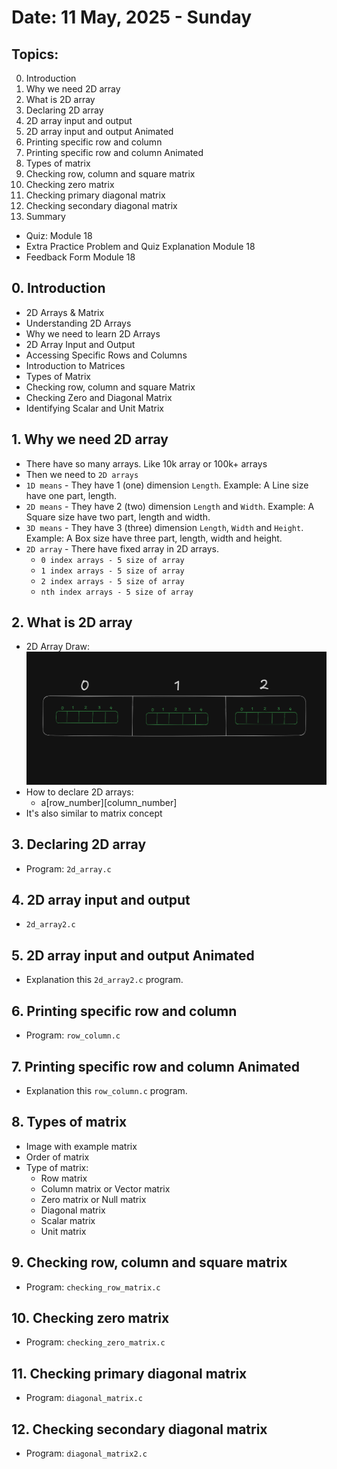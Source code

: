# Date: 11 May, 2025 - Sunday

## Topics:
0. Introduction
1. Why we need 2D array
2. What is 2D array
3. Declaring 2D array
4. 2D array input and output
5. 2D array input and output Animated
6. Printing specific row and column
7. Printing specific row and column Animated
8. Types of matrix
9. Checking row, column and square matrix
10. Checking zero matrix
11. Checking primary diagonal matrix
12. Checking secondary diagonal matrix
13. Summary
- Quiz: Module 18
- Extra Practice Problem and Quiz Explanation Module 18
- Feedback Form Module 18

## 0. Introduction
- 2D Arrays & Matrix
- Understanding 2D Arrays
- Why we need to learn 2D Arrays
- 2D Array Input and Output
- Accessing Specific Rows and Columns
- Introduction to Matrices
- Types of Matrix
- Checking row, column and square Matrix
- Checking Zero and Diagonal Matrix
- Identifying Scalar and Unit Matrix

## 1. Why we need 2D array
- There have so many arrays. Like 10k array or 100k+ arrays
- Then we need to `2D arrays`
- `1D means` - They have 1 (one) dimension `Length`. Example: A Line size have one part, length.
- `2D means` - They have 2 (two) dimension `Length` and `Width`. Example: A Square size have two part, length and width.
- `3D means` - They have 3 (three) dimension `Length`, `Width` and `Height`. Example: A Box size have three part, length, width and height.
- `2D array` - There have fixed array in 2D arrays.
    - `0 index arrays - 5 size of array`
    - `1 index arrays - 5 size of array`
    - `2 index arrays - 5 size of array`
    - `nth index arrays - 5 size of array`

## 2. What is 2D array
- 2D Array Draw:
    ![2D arrays draw image](./images/draw.png)
- How to declare 2D arrays:
    - a[row_number][column_number]
- It's also similar to matrix concept

## 3. Declaring 2D array
- Program: `2d_array.c`

## 4. 2D array input and output
- `2d_array2.c`

## 5. 2D array input and output Animated
- Explanation this `2d_array2.c` program.

## 6. Printing specific row and column
- Program: `row_column.c`

## 7. Printing specific row and column Animated
- Explanation this `row_column.c` program.

## 8. Types of matrix
- Image with example matrix
- Order of matrix
- Type of matrix:
    - Row matrix
    - Column matrix or Vector matrix
    - Zero matrix or Null matrix
    - Diagonal matrix
    - Scalar matrix
    - Unit matrix

## 9. Checking row, column and square matrix
- Program: `checking_row_matrix.c`

## 10. Checking zero matrix
- Program: `checking_zero_matrix.c`

## 11. Checking primary diagonal matrix
- Program: `diagonal_matrix.c`

## 12. Checking secondary diagonal matrix
- Program: `diagonal_matrix2.c`